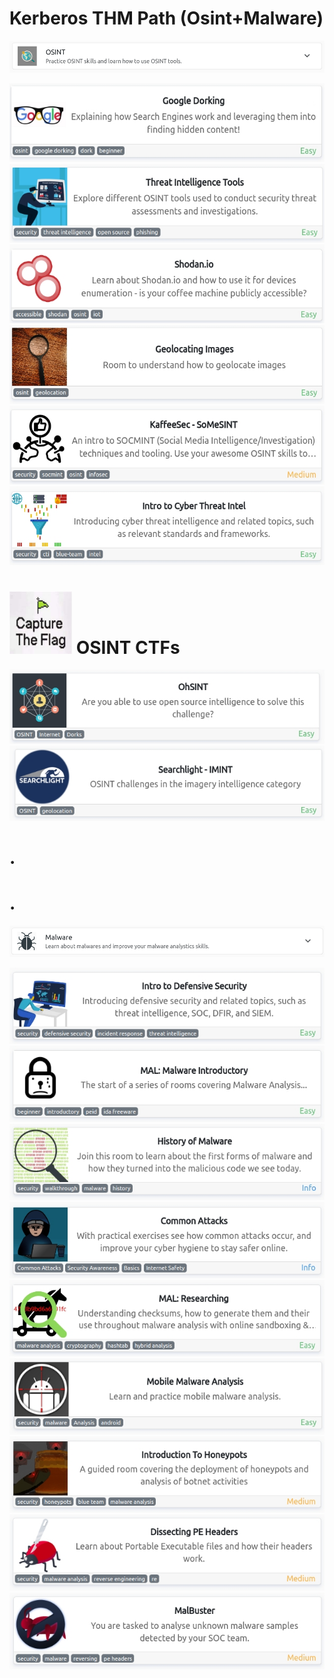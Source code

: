 
# Kerberos THM Path (Osint+Malware)


<img src="images/OSINT.png">

  [<img src="images/1.jpg" width="580" height="126">](https://tryhackme.com/room/googledorking)
  [<img src="images/2.jpg" width="580" height="126">](https://tryhackme.com/room/threatinteltools)
  [<img src="images/3.jpg" width="550" height="126">](https://tryhackme.com/room/shodan)
  [<img src="images/4.jpg" width="550" height="126">](https://tryhackme.com/room/geolocatingimages)
  [<img src="images/5.jpg" width="550" height="126">](https://tryhackme.com/room/somesint)
  [<img src="images/6.jpg" width="550" height="126">](https://tryhackme.com/room/cyberthreatintel)
  # 
  #
 # <img src="images/osint.jpeg" width="100" height="100">  OSINT CTFs 
  
  [<img src="images/7.jpg">](https://tryhackme.com/room/ohsint)
  [<img src="images/8.jpg">](https://tryhackme.com/room/searchlightosint)

   # .
   # .
   

<img src="images/Malware.png">

  [<img src="images/9.jpg">](https://tryhackme.com/room/defensivesecurityhq)
  [<img src="images/10.jpg">](https://tryhackme.com/room/malmalintroductory)
  [<img src="images/11.jpg">](https://tryhackme.com/room/historyofmalware)
  [<img src="images/12.jpg">](https://tryhackme.com/room/commonattacks)
  [<img src="images/13.jpg">](https://tryhackme.com/room/malresearching)
  [<img src="images/14.jpg">](https://tryhackme.com/room/mma)
  [<img src="images/15.jpg">](https://tryhackme.com/room/introductiontohoneypots)
  [<img src="images/16.jpg">](https://tryhackme.com/room/dissectingpeheaders)
  [<img src="images/17.jpg">](https://tryhackme.com/room/malbuster)
